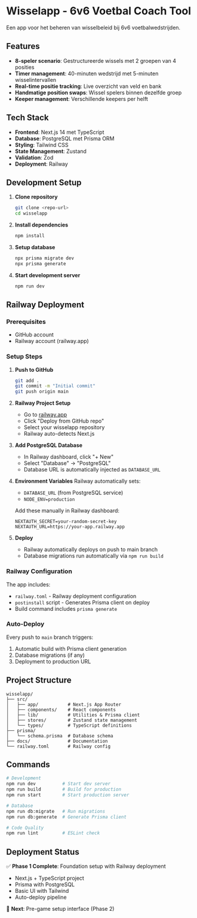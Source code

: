 # Wisselapp - 6v6 Voetbal Coach Tool

Een app voor het beheren van wisselbeleid bij 6v6 voetbalwedstrijden.

## Features

- **8-speler scenario**: Gestructureerde wissels met 2 groepen van 4 posities
- **Timer management**: 40-minuten wedstrijd met 5-minuten wisselintervallen
- **Real-time positie tracking**: Live overzicht van veld en bank
- **Handmatige position swaps**: Wissel spelers binnen dezelfde groep
- **Keeper management**: Verschillende keepers per helft

## Tech Stack

- **Frontend**: Next.js 14 met TypeScript
- **Database**: PostgreSQL met Prisma ORM
- **Styling**: Tailwind CSS
- **State Management**: Zustand
- **Validation**: Zod
- **Deployment**: Railway

## Development Setup

1. **Clone repository**
   ```bash
   git clone <repo-url>
   cd wisselapp
   ```

2. **Install dependencies**
   ```bash
   npm install
   ```

3. **Setup database**
   ```bash
   npx prisma migrate dev
   npx prisma generate
   ```

4. **Start development server**
   ```bash
   npm run dev
   ```

## Railway Deployment

### Prerequisites
- GitHub account
- Railway account (railway.app)

### Setup Steps

1. **Push to GitHub**
   ```bash
   git add .
   git commit -m "Initial commit"
   git push origin main
   ```

2. **Railway Project Setup**
   - Go to [railway.app](https://railway.app)
   - Click "Deploy from GitHub repo"
   - Select your wisselapp repository
   - Railway auto-detects Next.js

3. **Add PostgreSQL Database**
   - In Railway dashboard, click "+ New"
   - Select "Database" → "PostgreSQL"
   - Database URL is automatically injected as `DATABASE_URL`

4. **Environment Variables**
   Railway automatically sets:
   - `DATABASE_URL` (from PostgreSQL service)
   - `NODE_ENV=production`

   Add these manually in Railway dashboard:
   ```
   NEXTAUTH_SECRET=your-random-secret-key
   NEXTAUTH_URL=https://your-app.railway.app
   ```

5. **Deploy**
   - Railway automatically deploys on push to main branch
   - Database migrations run automatically via `npm run build`

### Railway Configuration

The app includes:
- `railway.toml` - Railway deployment configuration
- `postinstall` script - Generates Prisma client on deploy
- Build command includes `prisma generate`

### Auto-Deploy

Every push to `main` branch triggers:
1. Automatic build with Prisma client generation
2. Database migrations (if any)
3. Deployment to production URL

## Project Structure

```
wisselapp/
├── src/
│   ├── app/           # Next.js App Router
│   ├── components/    # React components
│   ├── lib/           # Utilities & Prisma client
│   ├── stores/        # Zustand state management
│   └── types/         # TypeScript definitions
├── prisma/
│   └── schema.prisma  # Database schema
├── docs/              # Documentation
└── railway.toml       # Railway config
```

## Commands

```bash
# Development
npm run dev          # Start dev server
npm run build        # Build for production
npm run start        # Start production server

# Database
npm run db:migrate   # Run migrations
npm run db:generate  # Generate Prisma client

# Code Quality
npm run lint         # ESLint check
```

## Deployment Status

✅ **Phase 1 Complete**: Foundation setup with Railway deployment
- Next.js + TypeScript project
- Prisma with PostgreSQL
- Basic UI with Tailwind
- Auto-deploy pipeline

🚧 **Next**: Pre-game setup interface (Phase 2)
